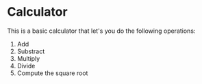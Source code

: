 # Calculator
This is a basic calculator that let's you do the following operations: 
1. Add
2. Substract
3. Multiply
4. Divide 
5. Compute the square root 
